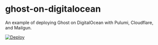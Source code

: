 # ghost-on-digitalocean

An example of deploying Ghost on DigitalOcean with Pulumi, Cloudflare, and Mailgun.

[![Deploy](https://get.pulumi.com/new/button.svg)](https://app.pulumi.com/new?template=https://github.com/pulumibook/examples/blob/main/website/ghost-on-digitalocean/Pulumi.yaml)
